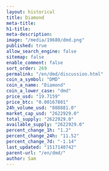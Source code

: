 ```yaml
---
layout: historical
title: Diamond
meta-title: 
h1-title: 
meta-description: 
image: "/media/19680/dmd.png"
published: true
allow_search_engine: false
sitemap: false
enable_comment: false
sort_order: 269
permalink: "/en/dmd/discussion.html"
coin_a_symbol: "DMD"
coin_a_name: "Diamond"
coin_a_lower_case: "dmd"
price_usd: "19.7159"
price_btc: "0.00167801"
24h_volume_usd: "808881.0"
market_cap_usd: "2622929.0"
total_supply: "2622929.0"
available_supply: "2622929.0"
percent_change_1h: "1.2"
percent_change_24h: "11.52"
percent_change_7d: "-1.14"
last_updated: "1517140742"
parent-url: "/en/dmd/"
author: Sam
---
```


